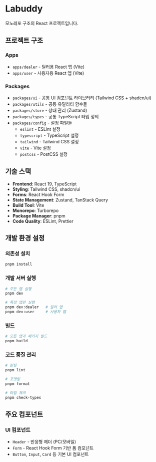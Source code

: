 # Labuddy

모노레포 구조의 React 프로젝트입니다.

## 프로젝트 구조

### Apps

- `apps/dealer` - 딜러용 React 앱 (Vite)
- `apps/user` - 사용자용 React 앱 (Vite)

### Packages

- `packages/ui` - 공통 UI 컴포넌트 라이브러리 (Tailwind CSS + shadcn/ui)
- `packages/utils` - 공통 유틸리티 함수들
- `packages/store` - 상태 관리 (Zustand)
- `packages/types` - 공통 TypeScript 타입 정의
- `packages/config` - 설정 파일들
  - `eslint` - ESLint 설정
  - `typescript` - TypeScript 설정
  - `tailwind` - Tailwind CSS 설정
  - `vite` - Vite 설정
  - `postcss` - PostCSS 설정

## 기술 스택

- **Frontend**: React 19, TypeScript
- **Styling**: Tailwind CSS, shadcn/ui
- **Forms**: React Hook Form
- **State Management**: Zustand, TanStack Query
- **Build Tool**: Vite
- **Monorepo**: Turborepo
- **Package Manager**: pnpm
- **Code Quality**: ESLint, Prettier

## 개발 환경 설정

### 의존성 설치

```bash
pnpm install
```

### 개발 서버 실행

```bash
# 모든 앱 실행
pnpm dev

# 특정 앱만 실행
pnpm dev:dealer   # 딜러 앱
pnpm dev:user     # 사용자 앱
```

### 빌드

```bash
# 모든 앱과 패키지 빌드
pnpm build
```

### 코드 품질 관리

```bash
# 린팅
pnpm lint

# 포맷팅
pnpm format

# 타입 체크
pnpm check-types
```

## 주요 컴포넌트

### UI 컴포넌트

- `Header` - 반응형 헤더 (PC/모바일)
- `Form` - React Hook Form 기반 폼 컴포넌트
- `Button`, `Input`, `Card` 등 기본 UI 컴포넌트
